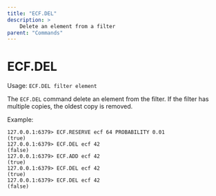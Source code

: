 ```yaml
---
title: "ECF.DEL"
description: >
    Delete an element from a filter
parent: "Commands"
---
```


# ECF.DEL

Usage: `ECF.DEL filter element`

The `ECF.DEL` command delete an element from the filter. If the filter has multiple copies, the oldest copy is removed.

Example:
```
127.0.0.1:6379> ECF.RESERVE ecf 64 PROBABILITY 0.01
(true)
127.0.0.1:6379> ECF.DEL ecf 42
(false)
127.0.0.1:6379> ECF.ADD ecf 42
(true)
127.0.0.1:6379> ECF.DEL ecf 42
(true)
127.0.0.1:6379> ECF.DEL ecf 42
(false)
```